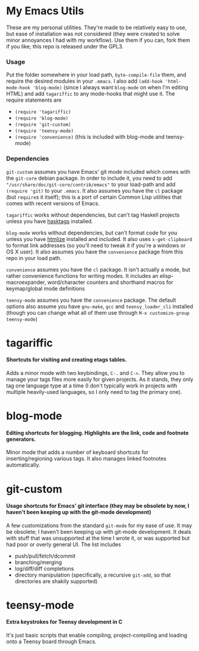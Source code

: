 My Emacs Utils
==============

These are my personal utilities. They're made to be relatively easy to use, but ease of installation was not considered (they were created to solve minor annoyances I had with my workflow). Use them if you can, fork them if you like; this repo is released under the GPL3.

### Usage 

Put the folder somewhere in your load path, `byte-compile-file` them, and require the desired modules in your `.emacs`. I also add `(add-hook 'html-mode-hook 'blog-mode)` (since I always want `blog-mode` on when I'm editing HTML) and add `tagariffic` to any mode-hooks that might use it. The require statements are

 - `(require 'tagariffic)`
 - `(require 'blog-mode)`
 - `(require 'git-custom)`
 - `(require 'teensy-mode)`
 - `(require 'convenience)` (this is included with blog-mode and teensy-mode)

### Dependencies

`git-custom` assumes you have Emacs' git mode included which comes with the `git-core` debian package. In order to include it, you need to add `"/usr/share/doc/git-core/contrib/emacs"` to your load-path and add `(require 'git)` to your `.emacs`. It also assumes you have the `cl` package (but `require`s it itself); this is a port of certain Common Lisp utilities that comes with recent versions of Emacs.

`tagariffic` works without dependencies, but can't tag Haskell projects unless you have [hasktags](http://hackage.haskell.org/package/hasktags) installed.

`blog-mode` works without dependencies, but can't format code for you unless you have [htmlize](http://www.emacswiki.org/emacs/Htmlize) installed and included. It also uses `x-get-clipboard` to format link addresses (so you'll need to tweak it if you're a windows or OS X user). It also assumes you have the `convenience` package from this repo in your load path.

`convenience` assumes you have the `cl` package. It isn't actually a mode, but rather convenience functions for writing modes. It includes an elisp-macroexpander, word/character counters and shorthand macros for keymap/global mode definitions

`teensy-mode` assumes you have the `convenience` package. The default options also assume you have `gnu-make`, `gcc` and `teensy_loader_cli` installed (though you can change what all of them use through `M-x customize-group teensy-mode`)

# tagariffic

#### Shortcuts for visiting and creating etags tables.

Adds a minor mode with two keybindings, `C-.` and `C->`. They allow you to manage your tags files more easily for given projects. As it stands, they only tag one language type at a time (I don't typically work in projects with multiple heavily-used languages, so I only need to tag the primary one).

# blog-mode

#### Editing shortcuts for blogging. Highlights are the link, code and footnote generators.

Minor mode that adds a number of keyboard shortcuts for inserting/regioning various tags. It also manages linked footnotes automatically.

# git-custom

#### Usage shortcuts for Emacs' git interface (they may be obsolete by now, I haven't been keeping up with the git-mode development)

A few customizations from the standard `git-mode` for my ease of use. It may be obsolete; I haven't been keeping up with git-mode development. It deals with stuff that was unsupported at the time I wrote it, or was supported but had poor or overly general UI. The list includes 

 - push/pull/fetch/dcommit
 - branching/merging
 - log/diff/diff completions
 - directory manipulation (specifically, a recursive `git-add`, so that directories are shakily supported)

# teensy-mode

#### Extra keystrokes for Teensy development in C

It's just basic scripts that enable compiling, project-compiling and loading onto a Teensy board through Emacs. 
